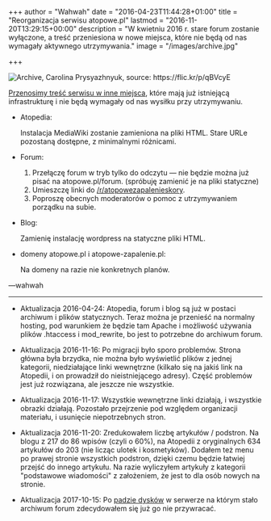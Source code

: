 +++
author = "Wahwah"
date = "2016-04-23T11:44:28+01:00"
title = "Reorganizacja serwisu atopowe.pl"
lastmod = "2016-11-20T13:29:15+00:00"
description = "W kwietniu 2016 r. stare forum zostanie wyłączone, a treść przeniesiona w nowe miejsca, które nie będą od nas wymagały aktywnego utrzymywania."
image = "/images/archive.jpg"

+++

![](/images/archive.jpg "Archive, Carolina Prysyazhnyuk, source: https://flic.kr/p/qBVcyE")

[Przenosimy treść serwisu w inne miejsca][reddit-opis], które mają już
istniejącą infrastrukturę i nie będą wymagały od nas wysiłku przy utrzymywaniu.

*   Atopedia:

    Instalacja MediaWiki zostanie zamieniona na pliki HTML. Stare URLe pozostaną
    dostępne, z minimalnymi różnicami.

*   Forum:

    1. Przełączę forum w tryb tylko do odczytu &mdash; nie będzie można już pisać na
       atopowe.pl/forum. (spróbuję zamienić je na pliki statyczne)
    1. Umieszczę linki do [/r/atopowezapalenieskory][reddit].
    1. Poproszę obecnych moderatorów o pomoc z utrzymywaniem porządku na subie.

*   Blog:

    Zamienię instalację wordpress na statyczne pliki HTML.

*   domeny atopowe.pl i atopowe-zapalenie.pl:

    Na domeny na razie nie konkretnych planów.

&mdash;wahwah

-------

*   Aktualizacja 2016-04-24: Atopedia, forum i blog są już w postaci archiwum i plików
    statycznych. Teraz można je przenieść na normalny hosting, pod warunkiem że
    będzie tam Apache i możliwość używania plików .htaccess i mod_rewrite, bo
    jest to potrzebne do archiwum forum.

*   Aktualizacja 2016-11-16: Po migracji było sporo problemów. Strona główna
    była brzydka, nie można było wyświetlić plików z jednej kategorii,
    niedziałające linki wewnętrzne (kilkało się na jakiś link na Atopedii, i on
    prowadził do nieistniejącego adresy). Część problemów jest już rozwiązana,
    ale jeszcze nie wszystkie.

*   Aktualizacja 2016-11-17: Wszystkie wewnętrzne linki działają, i wszystkie
    obrazki działają. Pozostało przejrzenie pod względem organizacji materiału,
    i usunięcie niepotrzebnych stron.

*   Aktualizacja 2016-11-20: Zredukowałem liczbę artykułów / podstron. Na blogu
    z 217 do 86 wpisów (czyli o 60%), na Atopedii z oryginalnych 634 artykułów
    do 203 (nie licząc ulotek i kosmetyków). Dodałem też menu po prawej stronie
    wszystkich podstron, dzięki czemu będzie łatwiej przejść do innego artykułu.
    Na razie wyliczyłem artykuły z kategorii "podstawowe wiadomości" z
    założeniem, że jest to dla osób nowych na stronie.

*   Aktualizacja 2017-10-15: Po [padzie dysków][disk-crash] w serwerze na którym stało
    archiwum forum zdecydowałem się już go nie przywracać.

[reddit-opis]: https://www.reddit.com/r/atopowezapalenieskory/comments/4fb20l/reddit_i_wiki_plan_reorganizacji_atopowepl/
[reddit]: https://www.reddit.com/r/atopowezapalenieskory/
[github]: https://github.com/automatthias/atopowe-hugo
[disk-crash]: https://groups.google.com/d/msg/atopowe-team/6EHSTmClGF0/NXPfsleZBgAJ
